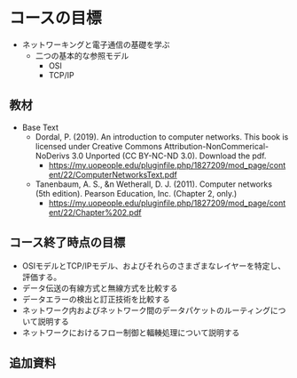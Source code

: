 # コースの目標

- ネットワーキングと電子通信の基礎を学ぶ
  - 二つの基本的な参照モデル
    - OSI
    - TCP/IP

## 教材

- Base Text
  - Dordal, P. (2019). An introduction to computer networks. This book is licensed under Creative Commons Attribution-NonCommerical-NoDerivs 3.0 Unported (CC BY-NC-ND 3.0). Download the pdf.
    - <https://my.uopeople.edu/pluginfile.php/1827209/mod_page/content/22/ComputerNetworksText.pdf>
  - Tanenbaum, A. S., &n Wetherall, D. J. (2011). Computer networks (5th edition). Pearson Education, Inc. (Chapter 2, only.)
    - <https://my.uopeople.edu/pluginfile.php/1827209/mod_page/content/22/Chapter%202.pdf>

## コース終了時点の目標

- OSIモデルとTCP/IPモデル、およびそれらのさまざまなレイヤーを特定し、評価する。
- データ伝送の有線方式と無線方式を比較する
- データエラーの検出と訂正技術を比較する
- ネットワーク内およびネットワーク間のデータパケットのルーティングについて説明する
- ネットワークにおけるフロー制御と輻輳処理について説明する

## 追加資料
